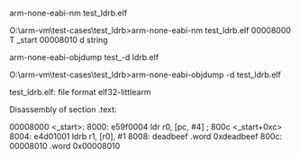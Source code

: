 arm-none-eabi-nm test_ldrb.elf

O:\arm-vm\test-cases\test_ldrb>arm-none-eabi-nm test_ldrb.elf
00008000 T _start
00008010 d string

arm-none-eabi-objdump test_-d ldrb.elf

O:\arm-vm\test-cases\test_ldrb>arm-none-eabi-objdump -d test_ldrb.elf

test_ldrb.elf:     file format elf32-littlearm


Disassembly of section .text:

00008000 <_start>:
    8000:       e59f0004        ldr     r0, [pc, #4]    ; 800c <_start+0xc>
    8004:       e4d01001        ldrb    r1, [r0], #1
    8008:       deadbeef        .word   0xdeadbeef
    800c:       00008010        .word   0x00008010